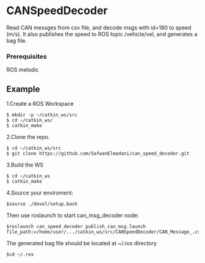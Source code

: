 # CANSpeedDecoder
Read CAN messges from csv file, and decode msgs with id=180 to speed (m/s). It also publishes the speed to ROS topic /vehicle/vel, and generates a bag file. 

### Prerequisites

ROS melodic

## Example
1.Create a ROS Workspace
```
$ mkdir -p ~/catkin_ws/src
$ cd ~/catkin_ws/
$ catkin_make
```
2.Clone the repo.
```
$ cd ~/catkin_ws/src
$ git clone https://github.com/SafwanElmadani/can_speed_decoder.git
```
3.Build the WS
```
$ cd ~/catkin_ws
$ catkin_make
```
4.Source your enviroment:
```
$source ./devel/setup.bash
```
Then use roslaunch to start can_msg_decoder node:
```
$roslaunch can_speed_decoder publish_can_msg.launch file_path:=/home/user/.../catkin_ws/src/CANSpeedDecoder/CAN_Message_.csv
```
The generated bag file should be located at ~/.ros directory 
```
$cd ~/.ros
```



